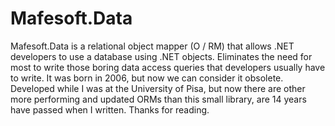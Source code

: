 # Mafesoft.Data

Mafesoft.Data is a relational object mapper (O / RM) that allows .NET developers to use a database using .NET objects. Eliminates the need for most to write those boring data access queries that developers usually have to write. It was born in 2006, but now we can consider it obsolete. Developed while I was at the University of Pisa, but now there are other more performing and updated ORMs than this small library, are 14 years have passed when I written. Thanks for reading.

